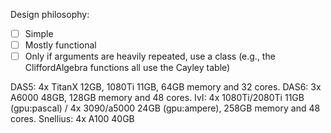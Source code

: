 Design philosophy:
- [ ] Simple
- [ ] Mostly functional
- [ ] Only if arguments are heavily repeated, use a class (e.g., the CliffordAlgebra functions all use the Cayley table)

DAS5: 4x TitanX 12GB, 1080Ti 11GB, 64GB memory and 32 cores.
DAS6: 3x A6000 48GB, 128GB memory and 48 cores.
IvI: 4x 1080Ti/2080Ti 11GB (gpu:pascal) / 4x 3090/a5000 24GB (gpu:ampere), 258GB memory and 48 cores.
Snellius: 4x A100 40GB
